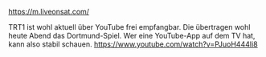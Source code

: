 https://m.liveonsat.com/

TRT1 
ist wohl aktuell über YouTube frei empfangbar. Die übertragen wohl heute Abend das Dortmund-Spiel. 
Wer eine YouTube-App auf dem TV hat, kann also stabil schauen.
https://www.youtube.com/watch?v=PJuoH444Ii8
